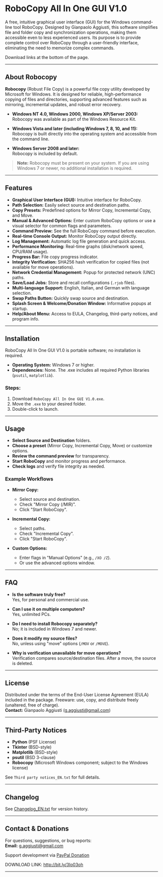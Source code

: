 # RoboCopy All In One GUI V1.0

A free, intuitive graphical user interface (GUI) for the Windows command-line tool RoboCopy. Designed by Gianpaolo Aggiusti, this software simplifies file and folder copy and synchronization operations, making them accessible even to less experienced users. Its purpose is to provide complete control over RoboCopy through a user-friendly interface, eliminating the need to memorize complex commands.

Download links at the bottom of the page.

---

## About Robocopy

**Robocopy** (Robust File Copy) is a powerful file copy utility developed by Microsoft for Windows. It is designed for reliable, high-performance copying of files and directories, supporting advanced features such as mirroring, incremental updates, and robust error recovery.

- **Windows NT 4.0, Windows 2000, Windows XP/Server 2003:**  
  Robocopy was available as part of the Windows Resource Kit.

- **Windows Vista and later (including Windows 7, 8, 10, and 11):**  
  Robocopy is built directly into the operating system and accessible from the command line.

- **Windows Server 2008 and later:**  
  Robocopy is included by default.

> **Note:** Robocopy must be present on your system. If you are using Windows 7 or newer, no additional installation is required.

---

## Features

- **Graphical User Interface (GUI):** Intuitive interface for RoboCopy.
- **Path Selection:** Easily select source and destination paths.
- **Copy Presets:** Predefined options for Mirror Copy, Incremental Copy, and Move.
- **Manual & Advanced Options:** Enter custom RoboCopy options or use a visual selector for common flags and parameters.
- **Command Preview:** See the full RoboCopy command before execution.
- **Real-time Console Output:** Monitor RoboCopy output directly.
- **Log Management:** Automatic log file generation and quick access.
- **Performance Monitoring:** Real-time graphs (disk/network speed, CPU/RAM usage).
- **Progress Bar:** File copy progress indicator.
- **Integrity Verification:** SHA256 hash verification for copied files (not available for move operations).
- **Network Credential Management:** Popup for protected network (UNC) paths.
- **Save/Load Jobs:** Store and recall configurations (`.rjob` files).
- **Multi-language Support:** English, Italian, and German with language selection.
- **Swap Paths Button:** Quickly swap source and destination.
- **Splash Screen & Welcome/Donation Window:** Informative popups at startup.
- **Help/About Menu:** Access to EULA, Changelog, third-party notices, and program info.

---

## Installation

RoboCopy All In One GUI V1.0 is portable software; no installation is required.

- **Operating System:** Windows 7 or higher.
- **Dependencies:** None. The .exe includes all required Python libraries (`psutil`, `matplotlib`).

### Steps:

1. Download `RoboCopy All In One GUI V1.0.exe`.
2. Move the `.exe` to your desired folder.
3. Double-click to launch.

---

## Usage

- **Select Source and Destination** folders.
- **Choose a preset** (Mirror Copy, Incremental Copy, Move) or customize options.
- **Review the command preview** for transparency.
- **Start RoboCopy** and monitor progress and performance.
- **Check logs** and verify file integrity as needed.

### Example Workflows

- **Mirror Copy:**  
  - Select source and destination.
  - Check "Mirror Copy (/MIR)".
  - Click "Start RoboCopy".

- **Incremental Copy:**  
  - Select paths.
  - Check "Incremental Copy".
  - Click "Start RoboCopy".

- **Custom Options:**  
  - Enter flags in "Manual Options" (e.g., `/XO /Z`).
  - Or use the advanced options window.

---

## FAQ

- **Is the software truly free?**  
  Yes, for personal and commercial use.

- **Can I use it on multiple computers?**  
  Yes, unlimited PCs.

- **Do I need to install Robocopy separately?**  
  No; it is included in Windows 7 and newer.

- **Does it modify my source files?**  
  No, unless using "move" options (`/MOV` or `/MOVE`).

- **Why is verification unavailable for move operations?**  
  Verification compares source/destination files. After a move, the source is deleted.

---

## License

Distributed under the terms of the End-User License Agreement (EULA) included in the package. Freeware: use, copy, and distribute freely (unaltered, free of charge).  
**Contact:** Gianpaolo Aggiusti ([g.aggiusti@gmail.com](mailto:g.aggiusti@gmail.com))

---

## Third-Party Notices

- **Python** (PSF License)
- **Tkinter** (BSD-style)
- **Matplotlib** (BSD-style)
- **psutil** (BSD 3-clause)
- **Robocopy** (Microsoft Windows component; subject to the Windows license)

See `Third party notices_EN.txt` for full details.

---

## Changelog

See [Changelog_EN.txt](./Changelog_EN.txt) for version history.

---

## Contact & Donations

For questions, suggestions, or bug reports:  
**Email:** [g.aggiusti@gmail.com](mailto:g.aggiusti@gmail.com)

Support development via [PayPal Donation](https://www.paypal.com/cgi-bin/webscr?cmd=_donations&business=g.aggiusti@gmail.com&item_name=Donation+for+RobocopyGUI)

DOWNLOAD LINK: http://bit.ly/3Io03oh

---
